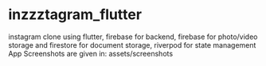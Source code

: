 # inzzztagram_flutter
instagram clone using flutter, firebase for backend, firebase for photo/video storage and firestore for document storage, riverpod for state management
App Screenshots are given in: assets/screenshots

